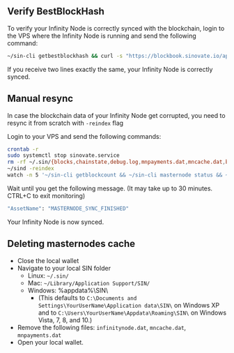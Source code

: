 ## Verify BestBlockHash
To verify your Infinity Node is correctly synced with the blockchain, login to the VPS where the Infinity Node is running and send the following command:
```bash
~/sin-cli getbestblockhash && curl -s "https://blockbook.sinovate.io/api/v2" | grep -Po '"bestBlockHash":.*?[^\\]",' | cut -c "18-" | cut -d \" -f 1
```
If you receive two lines exactly the same, your Infinity Node is correctly synced.

## Manual resync
In case the blockchain data of your Infinity Node get corrupted, you need to resync it from scratch with `-reindex` flag

Login to your VPS and send the following commands:
```bash
crontab -r
sudo systemctl stop sinovate.service
rm -rf ~/.sin/{blocks,chainstate,debug.log,mnpayments.dat,mncache.dat,banlist.dat,peers.dat,netfulfilled.dat,governance.dat,fee_estimates.dat}
~/sind -reindex
watch -n 5 '~/sin-cli getblockcount && ~/sin-cli masternode status && ~/sin-cli mnsync status'
```

Wait until you get the following message. (It may take up to 30 minutes. CTRL+C to exit monitoring)

```bash
"AssetName": "MASTERNODE_SYNC_FINISHED"
```

Your Infinity Node is now synced.


## Deleting masternodes cache
* Close the local wallet
* Navigate to your local SIN folder
	* Linux: `~/.sin/`
	* Mac: `~/Library/Application Support/SIN/`
	* Windows: %appdata%\SIN\
		* (This defaults to `C:\Documents and Settings\YourUserName\Application data\SIN\` on Windows XP and to `C:\Users\YourUserName\Appdata\Roaming\SIN\` on Windows Vista, 7, 8, and 10.)
* Remove the following files: `infinitynode.dat`, `mncache.dat`, `mnpayments.dat`
* Open your local wallet.
